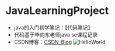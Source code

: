 # JavaLearningProject
- java的入门初学笔记：【代码笔记】
- 代码基于毕向东老师java se课程记录
- CSDN博客：[CSDN-Blog](http://blog.csdn.net/godevelop)
![HelloWorld](http://blog.acumensecurity.net/wp-content/uploads/2014/04/Hello-World-working-copy1.png)
